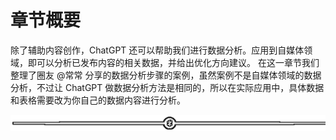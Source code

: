 # 章节概要

除了辅助内容创作，ChatGPT 还可以帮助我们进行数据分析。应用到自媒体领域，即可以分析已发布内容的相关数据，并给出优化方向建议。
在这一章节我们整理了圈友 @常常 分享的数据分析步骤的案例，虽然案例不是自媒体领域的数据分析，不过让 ChatGPT 做数据分析方法是相同的，所以在实际应用中，具体数据和表格需要改为你自己的数据内容进行分析。

![](img/6ee508850b27e2c7d179da2f3eea659e.png)
